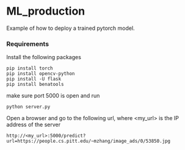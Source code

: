 # ML_production

Example of how to deploy a trained pytorch model.

### Requirements
Install the following packages
```
pip install torch
pip install opencv-python
pip install -U flask
pip install benatools
```

make sure port 5000 is open and run
```
python server.py
```

Open a browser and go to the following url, where <my_url> is the IP address of the server
```
http://<my_url>:5000/predict?url=https://people.cs.pitt.edu/~mzhang/image_ads/0/53850.jpg
```

